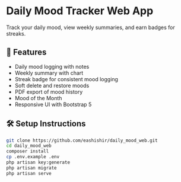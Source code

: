 # Daily Mood Tracker Web App

Track your daily mood, view weekly summaries, and earn badges for streaks.

## 🚀 Features
- Daily mood logging with notes
- Weekly summary with chart
- Streak badge for consistent mood logging
- Soft delete and restore moods
- PDF export of mood history
- Mood of the Month
- Responsive UI with Bootstrap 5

## 🛠️ Setup Instructions
```bash
git clone https://github.com/eashishir/daily_mood_web.git
cd daily_mood_web
composer install
cp .env.example .env
php artisan key:generate
php artisan migrate
php artisan serve
